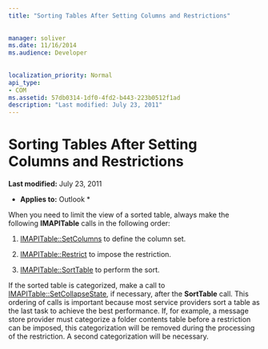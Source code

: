 ```yaml
---
title: "Sorting Tables After Setting Columns and Restrictions"
 
 
manager: soliver
ms.date: 11/16/2014
ms.audience: Developer
 
 
localization_priority: Normal
api_type:
- COM
ms.assetid: 57db0314-1df0-4fd2-b443-223b0512f1ad
description: "Last modified: July 23, 2011"
---
```


# Sorting Tables After Setting Columns and Restrictions

 **Last modified:** July 23, 2011 
  
 * **Applies to:** Outlook * 
  
When you need to limit the view of a sorted table, always make the following **IMAPITable** calls in the following order: 
  
1. [IMAPITable::SetColumns](imapitable-setcolumns.md) to define the column set. 
    
2. [IMAPITable::Restrict](imapitable-restrict.md) to impose the restriction. 
    
3. [IMAPITable::SortTable](imapitable-sorttable.md) to perform the sort. 
    
If the sorted table is categorized, make a call to [IMAPITable::SetCollapseState](imapitable-setcollapsestate.md), if necessary, after the **SortTable** call. This ordering of calls is important because most service providers sort a table as the last task to achieve the best performance. If, for example, a message store provider must categorize a folder contents table before a restriction can be imposed, this categorization will be removed during the processing of the restriction. A second categorization will be necessary. 
  

